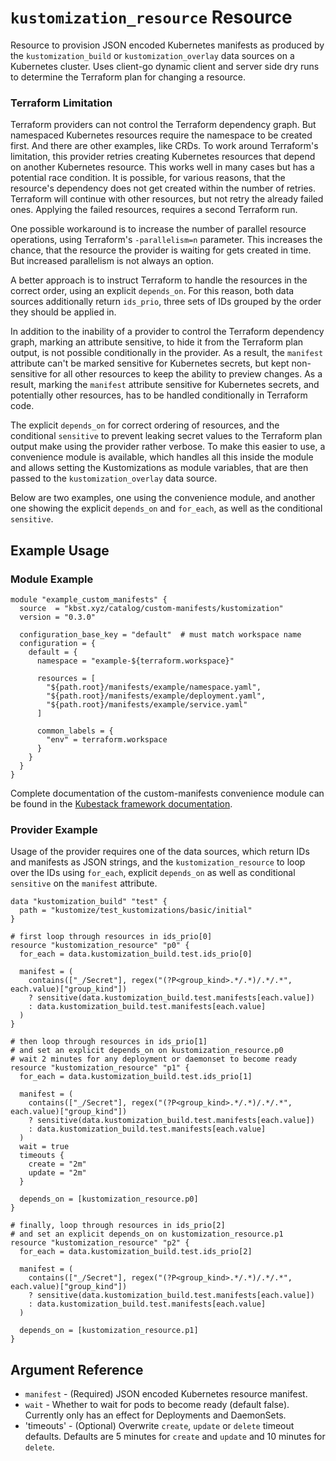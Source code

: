 # `kustomization_resource` Resource

Resource to provision JSON encoded Kubernetes manifests as produced by the `kustomization_build` or `kustomization_overlay` data sources on a Kubernetes cluster. Uses client-go dynamic client and server side dry runs to determine the Terraform plan for changing a resource.

### Terraform Limitation

Terraform providers can not control the Terraform dependency graph. But namespaced Kubernetes resources require the namespace to be created first. And there are other examples, like CRDs. To work around Terraform's limitation, this provider retries creating Kubernetes resources that depend on another Kubernetes resource. This works well in many cases but has a potential race condition. It is possible, for various reasons, that the resource's dependency does not get created within the number of retries. Terraform will continue with other resources, but not retry the already failed ones. Applying the failed resources, requires a second Terraform run.

One possible workaround is to increase the number of parallel resource operations, using Terraform's `-parallelism=n` parameter. This increases the chance, that the resource the provider is waiting for gets created in time. But increased parallelism is not always an option.

A better approach is to instruct Terraform to handle the resources in the correct order, using an explicit `depends_on`. For this reason, both data sources additionally return `ids_prio`, three sets of IDs grouped by the order they should be applied in.

In addition to the inability of a provider to control the Terraform dependency graph, marking an attribute sensitive, to hide it from the Terraform plan output, is not possible conditionally in the provider. As a result, the `manifest` attribute can't be marked sensitive for Kubernetes secrets, but kept non-sensitive for all other resources to keep the ability to preview changes. As a result, marking the `manifest` attribute sensitive for Kubernetes secrets, and potentially other resources, has to be handled conditionally in Terraform code.

The explicit `depends_on` for correct ordering of resources, and the conditional `sensitive` to prevent leaking secret values to the Terraform plan output make using the provider rather verbose. To make this easier to use, a convenience module is available, which handles all this inside the module and allows setting the Kustomizations as module variables, that are then passed to the `kustomization_overlay` data source. 

Below are two examples, one using the convenience module, and another one showing the explicit `depends_on` and `for_each`, as well as the conditional `sensitive`.

## Example Usage

### Module Example

```hcl
module "example_custom_manifests" {
  source  = "kbst.xyz/catalog/custom-manifests/kustomization"
  version = "0.3.0"

  configuration_base_key = "default"  # must match workspace name
  configuration = {
    default = {
      namespace = "example-${terraform.workspace}"

      resources = [
        "${path.root}/manifests/example/namespace.yaml",
        "${path.root}/manifests/example/deployment.yaml",
        "${path.root}/manifests/example/service.yaml"
      ]

      common_labels = {
        "env" = terraform.workspace
      }
    }
  }
}
```

Complete documentation of the custom-manifests convenience module can be found in the [Kubestack framework documentation](https://www.kubestack.com/framework/documentation/cluster-service-modules#custom-manifests).

### Provider Example

Usage of the provider requires one of the data sources, which return IDs and manifests as JSON strings, and the `kustomization_resource` to loop over the IDs using `for_each`, explicit `depends_on` as well as conditional `sensitive` on the `manifest` attribute.

```hcl
data "kustomization_build" "test" {
  path = "kustomize/test_kustomizations/basic/initial"
}

# first loop through resources in ids_prio[0]
resource "kustomization_resource" "p0" {
  for_each = data.kustomization_build.test.ids_prio[0]

  manifest = (
    contains(["_/Secret"], regex("(?P<group_kind>.*/.*)/.*/.*", each.value)["group_kind"])
    ? sensitive(data.kustomization_build.test.manifests[each.value])
    : data.kustomization_build.test.manifests[each.value]
  )
}

# then loop through resources in ids_prio[1]
# and set an explicit depends_on on kustomization_resource.p0
# wait 2 minutes for any deployment or daemonset to become ready
resource "kustomization_resource" "p1" {
  for_each = data.kustomization_build.test.ids_prio[1]

  manifest = (
    contains(["_/Secret"], regex("(?P<group_kind>.*/.*)/.*/.*", each.value)["group_kind"])
    ? sensitive(data.kustomization_build.test.manifests[each.value])
    : data.kustomization_build.test.manifests[each.value]
  )
  wait = true
  timeouts {
    create = "2m"
    update = "2m"
  }

  depends_on = [kustomization_resource.p0]
}

# finally, loop through resources in ids_prio[2]
# and set an explicit depends_on on kustomization_resource.p1
resource "kustomization_resource" "p2" {
  for_each = data.kustomization_build.test.ids_prio[2]

  manifest = (
    contains(["_/Secret"], regex("(?P<group_kind>.*/.*)/.*/.*", each.value)["group_kind"])
    ? sensitive(data.kustomization_build.test.manifests[each.value])
    : data.kustomization_build.test.manifests[each.value]
  )

  depends_on = [kustomization_resource.p1]
}

```

## Argument Reference

- `manifest` - (Required) JSON encoded Kubernetes resource manifest.
- `wait` - Whether to wait for pods to become ready (default false). Currently only has an effect for Deployments and DaemonSets.
- 'timeouts' - (Optional) Overwrite `create`, `update` or `delete` timeout defaults. Defaults are 5 minutes for `create` and `update` and 10 minutes for `delete`.

